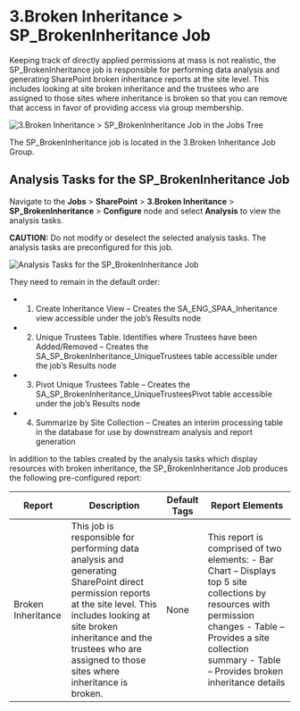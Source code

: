 # 3.Broken Inheritance > SP_BrokenInheritance Job

Keeping track of directly applied permissions at mass is not realistic, the SP_BrokenInheritance job
is responsible for performing data analysis and generating SharePoint broken inheritance reports at
the site level. This includes looking at site broken inheritance and the trustees who are assigned
to those sites where inheritance is broken so that you can remove that access in favor of providing
access via group membership.

![3.Broken Inheritance > SP_BrokenInheritance Job in the Jobs Tree](/img/product_docs/accessanalyzer/12.0/solutions/sharepoint/brokeninheritancejobstree.webp)

The SP_BrokenInheritance job is located in the 3.Broken Inheritance Job Group.

## Analysis Tasks for the SP_BrokenInheritance Job

Navigate to the **Jobs** > **SharePoint** > **3.Broken Inheritance** > **SP_BrokenInheritance** >
**Configure** node and select **Analysis** to view the analysis tasks.

**CAUTION:** Do not modify or deselect the selected analysis tasks. The analysis tasks are
preconfigured for this job.

![Analysis Tasks for the SP_BrokenInheritance Job](/img/product_docs/accessanalyzer/12.0/solutions/sharepoint/brokeninheritanceanalysis.webp)

They need to remain in the default order:

-   1. Create Inheritance View – Creates the SA_ENG_SPAA_Inheritance view accessible under the job’s
       Results node
-   2. Unique Trustees Table. Identifies where Trustees have been Added/Removed – Creates the
       SA_SP_BrokenInheritance_UniqueTrustees table accessible under the job’s Results node
-   3. Pivot Unique Trustees Table – Creates the SA_SP_BrokenInheritance_UniqueTrusteesPivot table
       accessible under the job’s Results node
-   4. Summarize by Site Collection – Creates an interim processing table in the database for use by
       downstream analysis and report generation

In addition to the tables created by the analysis tasks which display resources with broken
inheritance, the SP_BrokenInheritance Job produces the following pre-configured report:

| Report             | Description                                                                                                                                                                                                                                                | Default Tags | Report Elements                                                                                                                                                                                                         |
| ------------------ | ---------------------------------------------------------------------------------------------------------------------------------------------------------------------------------------------------------------------------------------------------------- | ------------ | ----------------------------------------------------------------------------------------------------------------------------------------------------------------------------------------------------------------------- |
| Broken Inheritance | This job is responsible for performing data analysis and generating SharePoint direct permission reports at the site level. This includes looking at site broken inheritance and the trustees who are assigned to those sites where inheritance is broken. | None         | This report is comprised of two elements: - Bar Chart – Displays top 5 site collections by resources with permission changes - Table – Provides a site collection summary - Table – Provides broken inheritance details |
